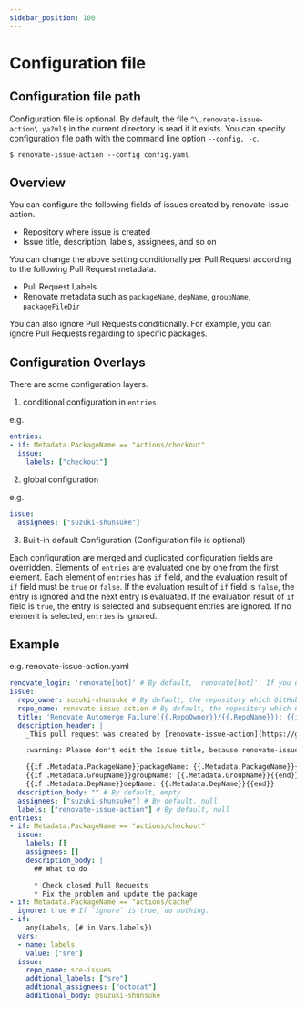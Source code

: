 ```yaml
---
sidebar_position: 100
---
```


# Configuration file

## Configuration file path

Configuration file is optional.
By default, the file `^\.renovate-issue-action\.ya?ml$` in the current directory is read if it exists.
You can specify configuration file path with the command line option `--config, -c`.

```console
$ renovate-issue-action --config config.yaml
```

## Overview

You can configure the following fields of issues created by renovate-issue-action.

* Repository where issue is created
* Issue title, description, labels, assignees, and so on

You can change the above setting conditionally per Pull Request according to the following Pull Request metadata.

* Pull Request Labels
* Renovate metadata such as `packageName`, `depName`, `groupName`, `packageFileDir`

You can also ignore Pull Requests conditionally.
For example, you can ignore Pull Requests regarding to specific packages.

## Configuration Overlays

There are some configuration layers.

1. conditional configuration in `entries`

e.g.

```yaml
entries:
- if: Metadata.PackageName == "actions/checkout"
  issue:
    labels: ["checkout"]
```

2. global configuration

e.g.

```yaml
issue:
  assignees: ["suzuki-shunsuke"]
```

3. Built-in default Configuration (Configuration file is optional)

Each configuration are merged and duplicated configuration fields are overridden.
Elements of `entries` are evaluated one by one from the first element.
Each element of `entries` has `if` field, and the evaluation result of `if` field must be `true` or `false`.
If the evaluation result of `if` field is `false`, the entry is ignored and the next entry is evaluated.
If the evaluation result of `if` field is `true`, the entry is selected and subsequent entries are ignored.
If no element is selected, `entries` is ignored.

## Example

e.g. renovate-issue-action.yaml

```yaml
renovate_login: 'renovate[bot]' # By default, 'renovate[bot]'. If you use Self-hosted Renovate, you have to set this field.
issue:
  repo_owner: suzuki-shunsuke # By default, the repository which GitHub Actions is run
  repo_name: renovate-issue-action # By default, the repository which GitHub Actions is run
  title: 'Renovate Automerge Failure({{.RepoOwner}}/{{.RepoName}}): {{if .Metadata.GroupName}}{{.Metadata.GroupName}}{{else}}{{.Metadata.PackageName}}{{.Metadata.DepName}}{{end}} {{if .Metadata.PackageFileDir}}({{.Metadata.PackageFileDir}}){{end}}'
  description_header: |
    _This pull request was created by [renovate-issue-action](https://github.com/suzuki-shunsuke/renovate-issue-action)._

    :warning: Please don't edit the Issue title, because renovate-issue-action searches issue with Issue title.

    {{if .Metadata.PackageName}}packageName: {{.Metadata.PackageName}}{{end}}
    {{if .Metadata.GroupName}}groupName: {{.Metadata.GroupName}}{{end}}
    {{if .Metadata.DepName}}depName: {{.Metadata.DepName}}{{end}}
  description_body: "" # By default, empty
  assignees: ["suzuki-shunsuke"] # By default, null
  labels: ["renovate-issue-action"] # By default, null
entries:
- if: Metadata.PackageName == "actions/checkout"
  issue:
    labels: []
    assignees: []
    description_body: |
      ## What to do

      * Check closed Pull Requests
      * Fix the problem and update the package
- if: Metadata.PackageName == "actions/cache"
  ignore: true # If `ignore` is true, do nothing.
- if: |
    any(Labels, {# in Vars.labels})
  vars:
  - name: labels
    value: ["sre"]
  issue:
    repo_name: sre-issues
    addtional_labels: ["sre"]
    addtional_assignees: ["octocat"]
    additional_body: @suzuki-shunsuke
```
